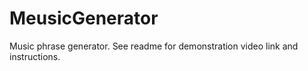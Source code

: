 MeusicGenerator
===============

Music phrase generator. See readme for demonstration video link and instructions.
